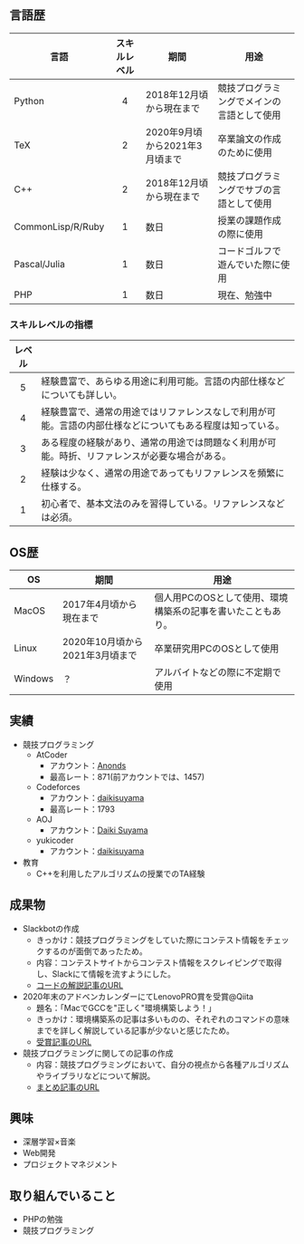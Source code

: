 ## 言語歴

|言語|スキルレベル|期間|用途|
|---|:-:|---|---|
|Python|4|2018年12月頃から現在まで|競技プログラミングでメインの言語として使用|
|TeX|2|2020年9月頃から2021年3月頃まで|卒業論文の作成のために使用|
|C++|2|2018年12月頃から現在まで|競技プログラミングでサブの言語として使用|
|CommonLisp/R/Ruby|1|数日|授業の課題作成の際に使用|
|Pascal/Julia|1|数日|コードゴルフで遊んでいた際に使用|
|PHP|1|数日|現在、勉強中|

### スキルレベルの指標

|レベル||
|:-:|---|
|5|経験豊富で、あらゆる用途に利用可能。言語の内部仕様などについても詳しい。|
|4|経験豊富で、通常の用途ではリファレンスなしで利用が可能。言語の内部仕様などについてもある程度は知っている。|
|3|ある程度の経験があり、通常の用途では問題なく利用が可能。時折、リファレンスが必要な場合がある。|
|2|経験は少なく、通常の用途であってもリファレンスを頻繁に仕様する。|
|1|初心者で、基本文法のみを習得している。リファレンスなどは必須。|

## OS歴

|OS|期間|用途|
|---|---|---|
|MacOS|2017年4月頃から現在まで|個人用PCのOSとして使用、環境構築系の記事を書いたこともあり。|
|Linux|2020年10月頃から2021年3月頃まで|卒業研究用PCのOSとして使用|
|Windows|？|アルバイトなどの際に不定期で使用|


## 実績

- 競技プログラミング
  - AtCoder
    - アカウント：[Anonds](https://atcoder.jp/users/Anonds)
    - 最高レート：871(前アカウントでは、1457)
  - Codeforces
    - アカウント：[daikisuyama](https://codeforces.com/profile/daikisuyama)
    - 最高レート：1793
  - AOJ
    - アカウント：[Daiki Suyama](https://judge.u-aizu.ac.jp/onlinejudge/user.jsp?id=daikisuyama)
  - yukicoder
    - アカウント：[daikisuyama](https://yukicoder.me/users/11092)
- 教育
  - C++を利用したアルゴリズムの授業でのTA経験

## 成果物

- Slackbotの作成
  - きっかけ：競技プログラミングをしていた際にコンテスト情報をチェックするのが面倒であったため。
  - 内容：コンテストサイトからコンテスト情報をスクレイピングで取得し、Slackにて情報を流すようにした。
  - [コードの解説記事のURL](https://qiita.com/DaikiSuyama/items/75cb81be7bad28a26a97)
- 2020年末のアドベンカレンダーにてLenovoPRO賞を受賞@Qiita
  - 題名：「MacでGCCを"正しく"環境構築しよう！」
  - きっかけ：環境構築系の記事は多いものの、それぞれのコマンドの意味までを詳しく解説している記事が少ないと感じたため。
  - [受賞記事のURL](https://qiita.com/DaikiSuyama/items/09f5aa399aad37783146)
- 競技プログラミングに関しての記事の作成
  - 内容：競技プログラミングにおいて、自分の視点から各種アルゴリズムやライブラリなどについて解説。
  - [まとめ記事のURL](https://qiita.com/DaikiSuyama/items/3ed7a7d11dcaac93540b)

## 興味

- 深層学習×音楽
- Web開発
- プロジェクトマネジメント

## 取り組んでいること

- PHPの勉強
- 競技プログラミング
